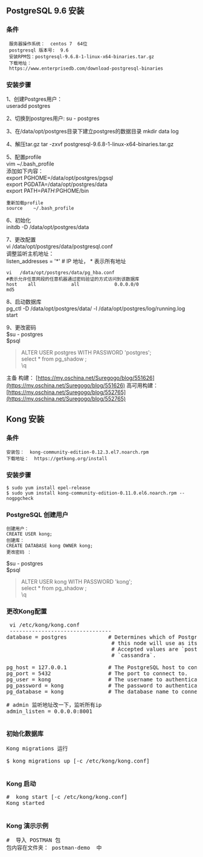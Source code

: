 ## PostgreSQL 9.6 安装

### 条件

     服务器操作系统：  centos 7  64位
     postgresql 版本号:  9.6
     安装RPM包：postgresql-9.6.8-1-linux-x64-binaries.tar.gz
     下载地址：
     https://www.enterprisedb.com/download-postgresql-binaries

### 安装步骤

   1、创建Postgres用户：  
      useradd postgres

  2、切换到postgres用户:
      su - postgres

  3、在/data/opt/postgres目录下建立postgres的数据目录
     mkdir  data   log  
     
 4、解压tar.gz
     tar -zxvf   postgresql-9.6.8-1-linux-x64-binaries.tar.gz
     
5、配置profile   
     vim ~/.bash_profile  
     添加如下内容：  
    export PGHOME=/data/opt/postgres/pgsql  
    export PGDATA=/data/opt/postgres/data  
    export PATH=$PATH:$PGHOME/bin  
    
    重新加载profile  
    source    ~/.bash_profile  
    
6、初始化   
    initdb -D  /data/opt/postgres/data
     
7、更改配置  
    vi   /data/opt/postgres/data/postgresql.conf  
    调整监听主机地址：  
    listen_addresses = '*'           #   IP 地址， * 表示所有地址  
    
    vi   /data/opt/postgres/data/pg_hba.conf  
    #表示允许任意网段的任意机器通过密码验证的方式访问到该数据库
    host    all             all             0.0.0.0/0                   md5
    
8、启动数据库  
   pg_ctl  -D  /data/opt/postgres/data/ -l /data/opt/postgres/log/running.log  start
   

9、更改密码  
    $su - postgres  
   $psql  
   > ALTER USER postgres WITH PASSWORD 'postgres';  
   > select * from pg_shadow ;  
   > \q
   
主备    构建：  [https://my.oschina.net/Suregogo/blog/551626](https://my.oschina.net/Suregogo/blog/551626)
高可用构建： [https://my.oschina.net/Suregogo/blog/552765](https://my.oschina.net/Suregogo/blog/552765)
   
## Kong 安装

### 条件  
    安装包：  kong-community-edition-0.12.3.el7.noarch.rpm
    下载地址：  https://getkong.org/install


### 安装步骤  

    $ sudo yum install epel-release
    $ sudo yum install kong-community-edition-0.11.0.el6.noarch.rpm --nogpgcheck


### PostgreSQL 创建用户
    创建用户：  
    CREATE USER kong;    
    创建库：  
    CREATE DATABASE kong OWNER kong;
    更改密码 ：  
   $su - postgres  
   $psql  
   > ALTER USER kong WITH PASSWORD 'kong';  
   > select * from pg_shadow ;  
   > \q


### 更改Kong配置  
<pre>
 vi /etc/kong/kong.conf 
 --------------------------------
database = postgres             # Determines which of PostgreSQL or Cassandra
                                 # this node will use as its datastore.
                                 # Accepted values are `postgres` and
                                 # `cassandra`.

pg_host = 127.0.0.1             # The PostgreSQL host to connect to.
pg_port = 5432                  # The port to connect to.
pg_user = kong                  # The username to authenticate if required.
pg_password = kong              # The password to authenticate if required.
pg_database = kong              # The database name to connect to.

# admin 监听地址改一下，监听所有ip
admin_listen = 0.0.0.0:8001

</pre>


### 初始化数据库
<pre>
Kong migrations 运行 

$ kong migrations up [-c /etc/kong/kong.conf]

</pre>

### Kong 启动  
<pre>
#  kong start [-c /etc/kong/kong.conf]
Kong started

</pre>



### Kong 演示示例
<pre>
#  导入 POSTMAN 包  
包内容在文件夹： postman-demo  中
</pre>










